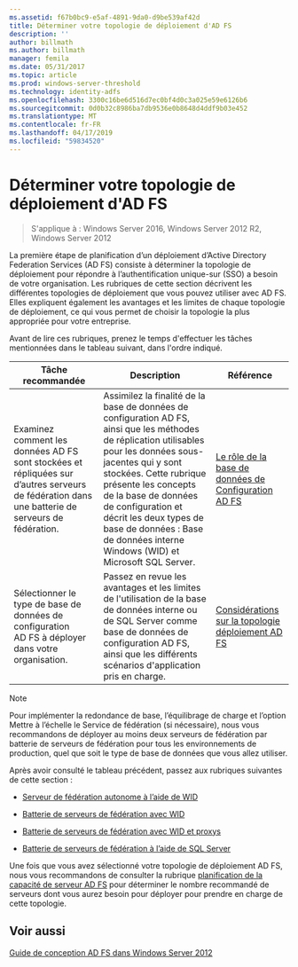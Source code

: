 ```yaml
---
ms.assetid: f67b0bc9-e5af-4891-9da0-d9be539af42d
title: Déterminer votre topologie de déploiement d'AD FS
description: ''
author: billmath
ms.author: billmath
manager: femila
ms.date: 05/31/2017
ms.topic: article
ms.prod: windows-server-threshold
ms.technology: identity-adfs
ms.openlocfilehash: 3300c16be6d516d7ec0bf4d0c3a025e59e6126b6
ms.sourcegitcommit: 0d0b32c8986ba7db9536e0b8648d4ddf9b03e452
ms.translationtype: MT
ms.contentlocale: fr-FR
ms.lasthandoff: 04/17/2019
ms.locfileid: "59834520"
---
```

# <a name="determine-your-ad-fs-deployment-topology"></a>Déterminer votre topologie de déploiement d'AD FS

>S'applique à : Windows Server 2016, Windows Server 2012 R2, Windows Server 2012

La première étape de planification d’un déploiement d’Active Directory Federation Services \(AD FS\) consiste à déterminer la topologie de déploiement pour répondre à l’authentification unique\-sur \(SSO\) a besoin de votre organisation. Les rubriques de cette section décrivent les différentes topologies de déploiement que vous pouvez utiliser avec AD FS. Elles expliquent également les avantages et les limites de chaque topologie de déploiement, ce qui vous permet de choisir la topologie la plus appropriée pour votre entreprise.  
  
Avant de lire ces rubriques, prenez le temps d'effectuer les tâches mentionnées dans le tableau suivant, dans l'ordre indiqué.  
  
|Tâche recommandée|Description|Référence|  
|--------------------|---------------|-------------|  
|Examinez comment les données AD FS sont stockées et répliquées sur d’autres serveurs de fédération dans une batterie de serveurs de fédération.|Assimilez la finalité de la base de données de configuration AD FS, ainsi que les méthodes de réplication utilisables pour les données sous-jacentes qui y sont stockées. Cette rubrique présente les concepts de la base de données de configuration et décrit les deux types de base de données : Base de données interne Windows \(WID\) et Microsoft SQL Server.|[Le rôle de la base de données de Configuration AD FS](../../ad-fs/technical-reference/The-Role-of-the-AD-FS-Configuration-Database.md)|  
|Sélectionner le type de base de données de configuration AD FS à déployer dans votre organisation.|Passez en revue les avantages et les limites de l'utilisation de la base de données interne ou de SQL Server comme base de données de configuration AD FS, ainsi que les différents scénarios d'application pris en charge.|[Considérations sur la topologie déploiement AD FS](AD-FS-Deployment-Topology-Considerations.md)|  
  
> [!NOTE]  
> Pour implémenter la redondance de base, l’équilibrage de charge et l’option Mettre à l’échelle le Service de fédération \(si nécessaire\), nous vous recommandons de déployer au moins deux serveurs de fédération par batterie de serveurs de fédération pour tous les environnements de production, quel que soit le type de base de données que vous allez utiliser.  
  
Après avoir consulté le tableau précédent, passez aux rubriques suivantes de cette section :  
  
-   [Serveur de fédération autonome à l’aide de WID](Stand-Alone-Federation-Server-Using-WID.md)  
  
-   [Batterie de serveurs de fédération avec WID](Federation-Server-Farm-Using-WID-2012.md)  
  
-   [Batterie de serveurs de fédération avec WID et proxys](Federation-Server-Farm-Using-WID-and-Proxies-2012.md)  
  
-   [Batterie de serveurs de fédération à l’aide de SQL Server](Federation-Server-Farm-Using-SQL-Server-2012.md)  
  
Une fois que vous avez sélectionné votre topologie de déploiement AD FS, nous vous recommandons de consulter la rubrique [planification de la capacité de serveur AD FS](Planning-for-AD-FS-Server-Capacity.md) pour déterminer le nombre recommandé de serveurs dont vous aurez besoin pour déployer pour prendre en charge de cette topologie.  
  
## <a name="see-also"></a>Voir aussi
[Guide de conception AD FS dans Windows Server 2012](AD-FS-Design-Guide-in-Windows-Server-2012.md)

